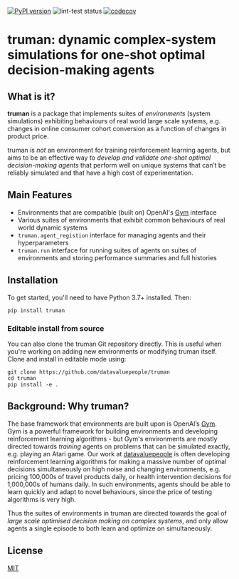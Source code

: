 [![PyPI version](https://img.shields.io/pypi/v/truman.svg)](https://pypi.org/project/truman/)
![lint-test status](https://github.com/datavaluepeople/truman/actions/workflows/lint-test.yml/badge.svg?branch=master)
[![codecov](https://codecov.io/gh/datavaluepeople/truman/branch/master/graph/badge.svg?token=3W8T5OSRZZ)](https://codecov.io/gh/datavaluepeople/truman)

# truman: dynamic complex-system simulations for one-shot optimal decision-making agents

## What is it?

**truman** is a package that implements suites of _environments_ (system
simulations) exhibiting behaviours of real world large scale systems, e.g.
changes in online consumer cohort conversion as a function of changes in
product price.

truman is _not_ an environment for training reinforcement learning agents, but
aims to be an effective way to _develop and validate one-shot optimal
decision-making agents_ that perform well on unique systems that can’t be
reliably simulated and that have a high cost of experimentation.

## Main Features

- Environments that are compatible (built on) OpenAI's
  [Gym](https://github.com/openai/gym) interface
- Various suites of environments that exhibit common behaviours of real world
  dynamic systems
- `truman.agent_registion` interface for managing agents and their
  hyperparameters
- `truman.run` interface for running suites of agents on suites of environments
  and storing performance summaries and full histories

## Installation

To get started, you'll need to have Python 3.7+ installed. Then:

```
pip install truman
```

### Editable install from source

You can also clone the truman Git repository directly. This is useful when
you're working on adding new environments or modifying truman itself. Clone and
install in editable mode using:

```
git clone https://github.com/datavaluepeople/truman
cd truman
pip install -e .
```

## Background: Why truman?

The base framework that environments are built upon is OpenAI’s
[Gym](https://github.com/openai/gym).  Gym is a powerful framework for building
environments and developing reinforcement learning algorithms - but Gym's
environments are mostly directed towards _training_ agents on problems that can
be simulated exactly, e.g. playing an Atari game.  Our work at
[datavaluepeople](https://datavaluepeople.com/) is often developing
reinforcement learning algorithms for making a massive number of optimal
decisions simultaneously on high noise and changing environments, e.g. pricing
100,000s of travel products daily, or health intervention decisions for
1,000,000s of humans daily.  In such environments, agents should be able to
learn quickly and adapt to novel behaviours, since the price of testing
algorithms is very high.

Thus the suites of environments in truman are directed towards the goal of
_large scale optimised decision making on complex systems_, and only allow
agents a single episode to both learn and optimize on simultaneously.

## License

[MIT](LICENSE.txt)


